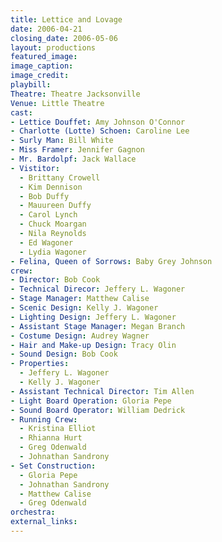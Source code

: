 ```yaml
---
title: Lettice and Lovage
date: 2006-04-21
closing_date: 2006-05-06
layout: productions
featured_image:
image_caption:
image_credit:
playbill:
Theatre: Theatre Jacksonville
Venue: Little Theatre
cast:
- Lettice Douffet: Amy Johnson O'Connor
- Charlotte (Lotte) Schoen: Caroline Lee
- Surly Man: Bill White
- Miss Framer: Jennifer Gagnon
- Mr. Bardolpf: Jack Wallace
- Vistitor:
  - Brittany Crowell
  - Kim Dennison
  - Bob Duffy
  - Mauureen Duffy
  - Carol Lynch
  - Chuck Moargan
  - Nila Reynolds
  - Ed Wagoner
  - Lydia Wagoner
- Felina, Queen of Sorrows: Baby Grey Johnson
crew:
- Director: Bob Cook
- Technical Direcor: Jeffery L. Wagoner
- Stage Manager: Matthew Calise
- Scenic Design: Kelly J. Wagoner
- Lighting Design: Jeffery L. Wagoner
- Assistant Stage Manager: Megan Branch
- Costume Design: Audrey Wagner
- Hair and Make-up Design: Tracy Olin
- Sound Design: Bob Cook
- Properties:
  - Jeffery L. Wagoner
  - Kelly J. Wagoner
- Assistant Technical Director: Tim Allen
- Light Board Operation: Gloria Pepe
- Sound Board Operator: William Dedrick
- Running Crew:
  - Kristina Elliot
  - Rhianna Hurt
  - Greg Odenwald
  - Johnathan Sandrony
- Set Construction:
  - Gloria Pepe
  - Johnathan Sandrony
  - Matthew Calise
  - Greg Odenwald
orchestra:
external_links:
---
```

